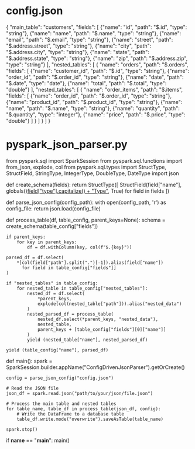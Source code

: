 # config.json
{
  "main_table": "customers",
  "fields": [
    {"name": "id", "path": "$.id", "type": "string"},
    {"name": "name", "path": "$.name", "type": "string"},
    {"name": "email", "path": "$.email", "type": "string"},
    {"name": "street", "path": "$.address.street", "type": "string"},
    {"name": "city", "path": "$.address.city", "type": "string"},
    {"name": "state", "path": "$.address.state", "type": "string"},
    {"name": "zip", "path": "$.address.zip", "type": "string"}
  ],
  "nested_tables": [
    {
      "name": "orders",
      "path": "$.orders",
      "fields": [
        {"name": "customer_id", "path": "$.id", "type": "string"},
        {"name": "order_id", "path": "$.order_id", "type": "string"},
        {"name": "date", "path": "$.date", "type": "date"},
        {"name": "total", "path": "$.total", "type": "double"}
      ],
      "nested_tables": [
        {
          "name": "order_items",
          "path": "$.items",
          "fields": [
            {"name": "order_id", "path": "$.order_id", "type": "string"},
            {"name": "product_id", "path": "$.product_id", "type": "string"},
            {"name": "name", "path": "$.name", "type": "string"},
            {"name": "quantity", "path": "$.quantity", "type": "integer"},
            {"name": "price", "path": "$.price", "type": "double"}
          ]
        }
      ]
    }
  ]
}

# pyspark_json_parser.py
from pyspark.sql import SparkSession
from pyspark.sql.functions import from_json, explode, col
from pyspark.sql.types import StructType, StructField, StringType, IntegerType, DoubleType, DateType
import json

def create_schema(fields):
    return StructType([
        StructField(field["name"], 
                    globals()[field["type"].capitalize() + "Type"](), 
                    True)
        for field in fields
    ])

def parse_json_config(config_path):
    with open(config_path, 'r') as config_file:
        return json.load(config_file)

def process_table(df, table_config, parent_keys=None):
    schema = create_schema(table_config["fields"])
    
    if parent_keys:
        for key in parent_keys:
            df = df.withColumn(key, col(f"$.{key}"))
    
    parsed_df = df.select(
        *[col(field["path"].split(".")[-1]).alias(field["name"]) 
          for field in table_config["fields"]]
    )
    
    if "nested_tables" in table_config:
        for nested_table in table_config["nested_tables"]:
            nested_df = df.select(
                *parent_keys,
                explode(col(nested_table["path"])).alias("nested_data")
            )
            nested_parsed_df = process_table(
                nested_df.select(*parent_keys, "nested_data"),
                nested_table,
                parent_keys + [table_config["fields"][0]["name"]]
            )
            yield (nested_table["name"], nested_parsed_df)
    
    yield (table_config["name"], parsed_df)

def main():
    spark = SparkSession.builder.appName("ConfigDrivenJsonParser").getOrCreate()
    
    config = parse_json_config("config.json")
    
    # Read the JSON file
    json_df = spark.read.json("path/to/your/json/file.json")
    
    # Process the main table and nested tables
    for table_name, table_df in process_table(json_df, config):
        # Write the DataFrame to a database table
        table_df.write.mode("overwrite").saveAsTable(table_name)
    
    spark.stop()

if __name__ == "__main__":
    main()